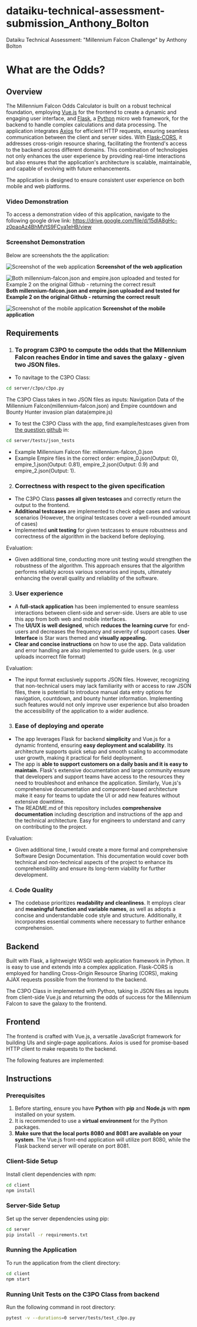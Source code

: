 #  dataiku-technical-assessment-submission_Anthony_Bolton
Dataiku Technical Assessment: "Millennium Falcon Challenge" by Anthony Bolton

# What are the Odds?

## Overview

The Millennium Falcon Odds Calculator is built on a robust technical foundation, employing [Vue.js](https://vuejs.org/)
 for the frontend to create a dynamic and engaging user interface, and [Flask](https://flask.palletsprojects.com/en/3.0.x/), a [Python](https://www.python.org/) micro web framework, for the backend to handle complex calculations and data processing. The application integrates [Axios](https://v2.vuejs.org/v2/cookbook/using-axios-to-consume-apis.html?redirect=true) for efficient HTTP requests, ensuring seamless communication between the client and server sides. With [Flask-CORS](https://flask-cors.readthedocs.io/en/latest/), it addresses cross-origin resource sharing, facilitating the frontend's access to the backend across different domains. This combination of technologies not only enhances the user experience by providing real-time interactions but also ensures that the application's architecture is scalable, maintainable, and capable of evolving with future enhancements.

The application is designed to ensure consistent user experience on both mobile and web platforms. 

### Video Demonstration ###
To access a demonstration video of this application, navigate to the following google drive link:
https://drive.google.com/file/d/15dlA8gHc-z0paoAz4BhMVtS9FCya1eHB/view

### Screenshot Demonstration ###
Below are screenshots the the application: 

![Screenshot of the web application](assets\demo2.png)
**Screenshot of the web application**

![Both millennium-falcon.json and empire.json uploaded and tested for Example 2 on the original Github - returning the correct result](assets\demo1.png)
**Both millennium-falcon.json and empire.json uploaded and tested for Example 2 on the original Github - returning the correct result**

![Screenshot of the mobile application](assets\demo_phone.png)
**Screenshot of the mobile application**

## Requirements
1. ### To program C3PO to compute the odds that the Millennium Falcon reaches Endor in time and saves the galaxy - given two JSON files. 

- To navitage to the C3PO Class:
```sh
cd server/c3po/c3po.py
```
The C3PO Class takes in two JSON files as inputs: Navigation Data of the Millennium Falcon(millennium-falcon.json) and Empire countdown and Bounty Hunter invasion plan data(empire.js) 
- To test the C3PO Class with the app, find example/testcases given from [the question github](https://github.com/dataiku/millenium-falcon-challenge-simple) in:
```sh
cd server/tests/json_tests
```
- Example Millennium Falcon file: millennium-falcon_0.json
- Example Empire files in the correct order: empire_0.json(Output: 0), empire_1.json(Output: 0.81), empire_2.json(Output: 0.9) and empire_2.json(Output: 1).
2. ### Correctness with respect to the given specification
- The C3PO Class **passes all given testcases** and correctly return the output to the frontend.
- **Additional testcases** are implemented to check edge cases and various scenarios (However, the original testcases cover a well-rounded amount of cases)
- Implemented **unit testing** for given testcases to ensure robustness and correctness of the algorithm in the backend before deploying.

Evaluation:
- Given additional time, conducting more unit testing would strengthen the robustness of the algorithm. This approach ensures that the algorithm performs reliably across various scenarios and inputs, ultimately enhancing the overall quality and reliability of the software.

3. ### User experience 
- A **full-stack application** has been implemented to ensure seamless interactions between client-side and server-side. Users are able to use this app from both web and mobile interfaces.
- The **UI/UX is well designed**, which **reduces the learning curve** for end-users and decreases the frequency and severity of support cases. **User Interface** is Star wars themed and **visually appealing.**
- **Clear and concise instructions** on how to use the app. Data validation and error handling are also implemented to guide users. (e.g. user uploads incorrect file format)

Evaluation:
- The input format exclusively supports JSON files. However, recognizing that non-technical users may lack familiarity with or access to raw JSON files, there is potential to introduce manual data entry options for navigation, countdown, and bounty hunter information. Implementing such features would not only improve user experience but also broaden the accessibility of the application to a wider audience.

3. ### Ease of deploying and operate
- The app leverages Flask for backend **simplicity** and Vue.js for a dynamic frontend, ensuring **easy deployment and scalability**. Its architecture supports quick setup and smooth scaling to accommodate user growth, making it practical for field deployment.
- The app is **able to support customers on a daily basis and it is easy to maintain.** Flask's extensive documentation and large community ensure that developers and support teams have access to the resources they need to troubleshoot and enhance the application. Similarly, Vue.js's comprehensive documentation and component-based architecture make it easy for teams to update the UI or add new features without extensive downtime.
- The README.md of this repository includes **comprehensive documentation** including description and instructions of the app and the technical architecture. Easy for engineers to understand and carry on contributing to the project.

Evaluation:
- Given additional time, I would create a more formal and comprehensive Software Design Documentation. This documentation would cover both technical and non-technical aspects of the project to enhance its comprehensibility and ensure its long-term viability for further development.
4. ### Code Quality
- The codebase prioritizes **readability and cleanliness**. It employs clear and **meaningful function and variable names**, as well as adopts a concise and understandable code style and structure. Additionally, it incorporates essential comments where necessary to further enhance comprehension.
## Backend

Built with Flask, a lightweight WSGI web application framework in Python. It is easy to use and extends into a complex application. Flask-CORS is employed for handling Cross-Origin Resource Sharing (CORS), making AJAX requests possible from the frontend to the backend.

The C3PO Class in implemented with Python, taking in JSON files as inputs from client-side Vue.js and returning the odds of success for the Millennium Falcon to save the galaxy to the frontend. 

## Frontend

The frontend is crafted with Vue.js, a versatile JavaScript framework for building UIs and single-page applications. Axios is used for promise-based HTTP client to make requests to the backend.

The following features are implemented:

## Instructions

### Prerequisites

1. Before starting, ensure you have **Python** with **pip** and **Node.js** with **npm** installed on your system. 
2. It is recommended to use a **virtual environment** for the Python packages.
3. **Make sure that the local ports 8080 and 8081 are available on your system**. The Vue.js front-end application will utilize port 8080, while the Flask backend server will operate on port 8081. 

### Client-Side Setup

Install client dependencies with npm:

```sh
cd client
npm install
```
### Server-Side Setup
Set up the server dependencies using pip:
```sh
cd server
pip install -r requirements.txt
```
### Running the Application
To run the application from the client directory:
```sh
cd client
npm start
```
### Running Unit Tests on the C3PO Class from backend
Run the following command in root directory:
```sh
pytest -v --durations=0 server/tests/test_c3po.py
```

